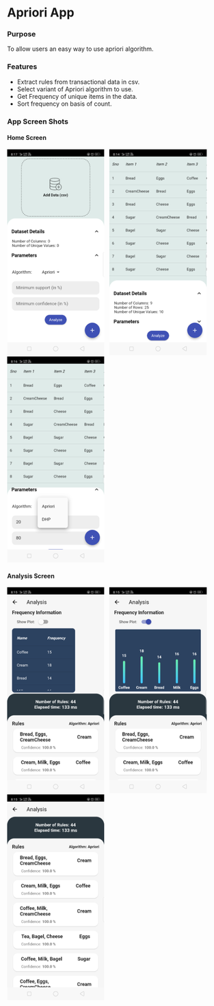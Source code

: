 # Apriori App  
  
### Purpose  
  
To allow users an easy way to use apriori algorithm. 
  
### Features  
  
- Extract rules from transactional data in csv.
- Select variant of Apriori algorithm to use.
- Get Frequency of unique items in the data.
- Sort frequency on basis of count.


### App Screen Shots

#### Home Screen
<img src="screenshots/start.png" height="480"> &nbsp;  <img src="screenshots/addedDatabase.png" height="480">  <img src="screenshots/parameter.png" height="480">

#### Analysis Screen

<img src="screenshots/frequency.png" height="480"> &nbsp; <img src="screenshots/plot.png" height="480"> <img src="screenshots/rules.png" height="480">





